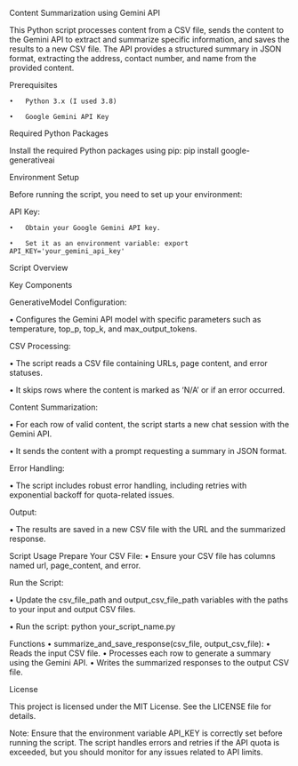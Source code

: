 Content Summarization using Gemini API

This Python script processes content from a CSV file, sends the content to the Gemini API to extract and summarize specific information, and saves the results to a new CSV file. The API provides a structured summary in JSON format, extracting the address, contact number, and name from the provided content.

Prerequisites

	•	Python 3.x (I used 3.8)
 
	•	Google Gemini API Key

Required Python Packages

Install the required Python packages using pip: 
  pip install google-generativeai

Environment Setup

Before running the script, you need to set up your environment:

API Key:

	•	Obtain your Google Gemini API key.
 
	•	Set it as an environment variable: export API_KEY='your_gemini_api_key'

Script Overview

Key Components

GenerativeModel Configuration:

•	Configures the Gemini API model with specific parameters such as temperature, top_p, top_k, and max_output_tokens.

CSV Processing:

•	The script reads a CSV file containing URLs, page content, and error statuses.

•	It skips rows where the content is marked as ‘N/A’ or if an error occurred.

Content Summarization:

•	For each row of valid content, the script starts a new chat session with the Gemini API.

•	It sends the content with a prompt requesting a summary in JSON format.

Error Handling:

•	The script includes robust error handling, including retries with exponential backoff for quota-related issues.

Output:

•	The results are saved in a new CSV file with the URL and the summarized response.

Script Usage
Prepare Your CSV File:
•	Ensure your CSV file has columns named url, page_content, and error.

Run the Script:

•	Update the csv_file_path and output_csv_file_path variables with the paths to your input and output CSV files.

•	Run the script:
 python your_script_name.py

Functions
	•	summarize_and_save_response(csv_file, output_csv_file):
	•	Reads the input CSV file.
	•	Processes each row to generate a summary using the Gemini API.
	•	Writes the summarized responses to the output CSV file.

License

This project is licensed under the MIT License. See the LICENSE file for details.

Note: Ensure that the environment variable API_KEY is correctly set before running the script. The script handles errors and retries if the API quota is exceeded, but you should monitor for any issues related to API limits.
